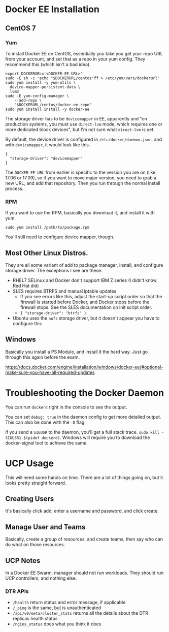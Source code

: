 # Docker EE Installation

## CentOS 7

### Yum

To install Docker EE on CentOS, essentially you take you get your repo URL from your account, and set that as a
repo in your yum config. They recommend this (which isn't a bad idea).

```
export DOCKERURL='<DOCKER-EE-URL>'
sudo -E sh -c 'echo "$DOCKERURL/centos"ff > /etc/yum/vars/dockerurl'
sudo yum install -y yum-utils \
  device-mapper-persistent-data \
  lvm2
sudo -E yum-config-manager \
    --add-repo \
    "$DOCKERURL/centos/docker-ee.repo"
sudo yum install install -y docker-ee
```

The storage driver has to be `devicemapper` in EE, apparently and "on production systems, you must use `direct-lvm` mode, which requires
one or more dedicated block devices", but I'm not sure what `direct-lvm` is yet.

By default, the device driver is configured in `/etc/docker/daemon.json`, and with `devicemapper`, it would look like this.

```
{
  "storage-driver": "devicemapper"
}
```

The `DOCKER-EE-URL` from earlier is specific to the version you are on (like 17.06 or 17.09), so if you want to move
major version, you need to grab a new URL, and add that repository. Then you run through the normal install process.

### RPM

If you want to use the RPM, basically you download it, and install it with yum.

`sudo yum install /path/to/package.rpm`

You'll still need to configure device mapper, though.

## Most Other Linux Distros.

They are all some variant of add to package manager, install, and configure storage driver. The exceptions I see are these.

* RHEL7 SELinux and Docker don't support IBM Z series (I didn't know Red Hat did)
* SLES requires BTRFS and manual iptable updates
  * If you see errors like this, adjust the start-up script order so that the firewall is started before Docker, and Docker stops before the firewall stops. See the SLES documentation on init script order.
  * `{ "storage-driver": "btrfs" }`
* Ubuntu uses the `aufs` storage driver, but it doesn't appear you have to configure this

## Windows

Basically you install a PS Module, and install it the hard way. Just go through this again before the exam.

https://docs.docker.com/engine/installation/windows/docker-ee/#optional-make-sure-you-have-all-required-updates

# Troubleshooting the Docker Daemon

You can run `dockerd` right in the console to see the output.

You can set `debug: true` in the daemon config to get more detailed output. This can also be done with the `-D` flag.

If you send a `SIGUSR` to the daemon, you'll get a full stack trace. `sudo kill -SIGUSR1 $(pidof dockerd)`. Windows will require
you to download the docker-signal tool to achieve the same.

# UCP Usage

This will need some hands on time. There are a lot of things going on, but it looks pretty straight forward.

## Creating Users

It's basically click add, enter a username and password, and click create.

## Manage User and Teams

Basically, create a group of resources, and create teams, then say who can do what on those resources.

## UCP Notes

In a Docker EE Swarm, manager should not run workloads. They should run UCP controllers, and nothing else.

### DTR APIs

* `/health` return status and error message, if applicable
* `/_ping` is the same, but is unauthenticated
* `/api/v0/meta/cluster_stats` returns all the details about the DTR replicas health status
* `/nginx_status` does what you think it does
